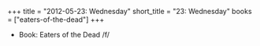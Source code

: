 +++
title = "2012-05-23: Wednesday"
short_title = "23: Wednesday"
books = ["eaters-of-the-dead"]
+++


* Book: Eaters of the Dead /f/

